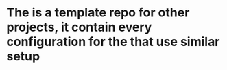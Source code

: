 # The is a template repo for other projects, it contain every configuration for the that use similar setup
